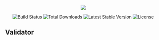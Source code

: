 <p align="center"><img src="https://avatars3.githubusercontent.com/u/36798053?s=200&v=4"></p>

<p align="center">
    <a href="https://travis-ci.org/Fabstract/Validator"><img src="https://travis-ci.org/laravel/framework.svg" alt="Build Status"></a>
    <a href="https://packagist.org/packages/fabstract/validator"><img src="https://poser.pugx.org/fabstract/validator/d/total.svg" alt="Total Downloads"></a>
    <a href="https://packagist.org/packages/fabstract/validator"><img src="https://poser.pugx.org/fabstract/validator/v/stable.svg" alt="Latest Stable Version"></a>
    <a href="https://packagist.org/packages/fabstract/validator"><img src="https://poser.pugx.org/fabstract/validator/license.svg" alt="License"></a>
</p>

## Validator